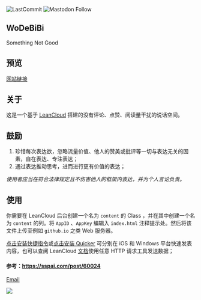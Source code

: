 ![LastCommit](https://img.shields.io/github/last-commit/5icruise/wodebibi?label=Last%20Upadte&style=flat-square)    ![Mastodon Follow](https://img.shields.io/mastodon/follow/000011904?domain=https%3A%2F%2Fliker.social&style=social)  

## WoDeBiBi
Something Not Good

## 预览

[网站链接](https://darkwarrior2025.xyz/wodebibi)

## 关于

这是一个基于 [LeanCloud](https://leancloud.com) 搭建的没有评论、点赞、阅读量干扰的说话空间。


## 鼓励

1. 珍惜每次表达欲，忽略流量价值、他人的赞美或批评等一切与表达无关的因素，自在表达、专注表达；
2. 通过表达推动思考，进而进行更有价值的表达；

*使用者应当在符合法律规定且不伤害他人的框架内表达，并为个人言论负责。*

## 使用

你需要在 LeanCloud 后台创建一个名为 `content` 的 Class ，并在其中创建一个名为 `content` 的列。将 `AppID` 、`AppKey` 编辑入 `index.html` 注释提示处。然后将该文件上传至例如 `github.io` 之类 Web 服务器。

[点击安装快捷指令](https://www.icloud.com/shortcuts/3cfcbc36a6a24e0a8721bfeef8dfc6cf)或[点击安装 Quicker](https://getquicker.net/sharedaction?code=eeb80278-5f53-4b0d-d333-08d7e0dd26a9) 可分别在 iOS 和 Windows 平台快速发表内容，也可以查阅 LeanCloud [文档](https://console.leancloud.app/docs/rest_api.html#hash1094926014)使用任意 HTTP 请求工具发送数据；


#### 参考：https://sspai.com/post/60024

[Email](mailto:darkwarrior2025@pm.me)

![](https://lc-gluttony.s3.amazonaws.com/BLbjjtKH7t1G/FCTOi0p11hiCtmPg4ROqlT3nkjPMijjP/AlipayBonus.PNG)
